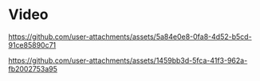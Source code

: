 # Video





https://github.com/user-attachments/assets/5a84e0e8-0fa8-4d52-b5cd-91ce85890c71




https://github.com/user-attachments/assets/1459bb3d-5fca-41f3-962a-fb2002753a95

